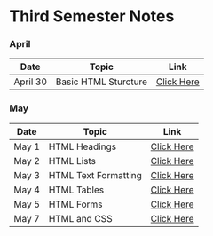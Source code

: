 # Third Semester Notes

### April

|Date|Topic|Link|
|---|---|---|
|April&nbsp;30| Basic HTML Sturcture| [Click Here](./Notes/01_April/001_April30/)|

### May

|Date|Topic |Link|
|---|---|---|
|May&nbsp;1| HTML Headings | [Click Here](./Notes/02_May/001_May1/)|
|May&nbsp;2| HTML Lists | [Click Here](/Notes/02_May/002_May2/)|
|May&nbsp;3| HTML Text Formatting | [Click Here](./Notes/02_May/003_May3/)|
|May&nbsp;4| HTML Tables | [Click Here](./Notes/02_May/004_May4/)|
|May&nbsp;5| HTML Forms | [Click Here](./Notes/02_May/005_May5/)|
|May&nbsp;7| HTML and CSS | [Click Here](./Notes/02_May/006_May7/)|


